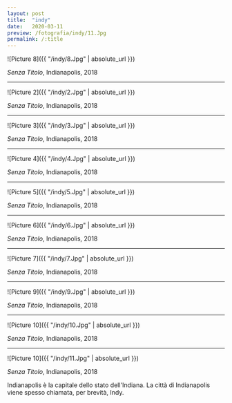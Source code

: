 ```yaml
---
layout: post
title:  "indy"
date:   2020-03-11
preview: /fotografia/indy/11.Jpg
permalink: /:title
---
```


![Picture 8]({{ "/indy/8.Jpg" | absolute_url }})

_Senza Titolo_, Indianapolis, 2018

---


![Picture 2]({{ "/indy/2.Jpg" | absolute_url }})

_Senza Titolo_, Indianapolis, 2018

---

![Picture 3]({{ "/indy/3.Jpg" | absolute_url }})

_Senza Titolo_, Indianapolis, 2018

---

![Picture 4]({{ "/indy/4.Jpg" | absolute_url }})

_Senza Titolo_, Indianapolis, 2018

---

![Picture 5]({{ "/indy/5.Jpg" | absolute_url }})

_Senza Titolo_, Indianapolis, 2018

---

![Picture 6]({{ "/indy/6.Jpg" | absolute_url }})

_Senza Titolo_, Indianapolis, 2018

---

![Picture 7]({{ "/indy/7.Jpg" | absolute_url }})

_Senza Titolo_, Indianapolis, 2018

---

![Picture 9]({{ "/indy/9.Jpg" | absolute_url }})

_Senza Titolo_, Indianapolis, 2018

---

![Picture 10]({{ "/indy/10.Jpg" | absolute_url }})

_Senza Titolo_, Indianapolis, 2018

---

![Picture 10]({{ "/indy/11.Jpg" | absolute_url }})

_Senza Titolo_, Indianapolis, 2018

Indianapolis è la capitale dello stato dell'Indiana. La città di Indianapolis viene spesso chiamata, per brevità, Indy.


